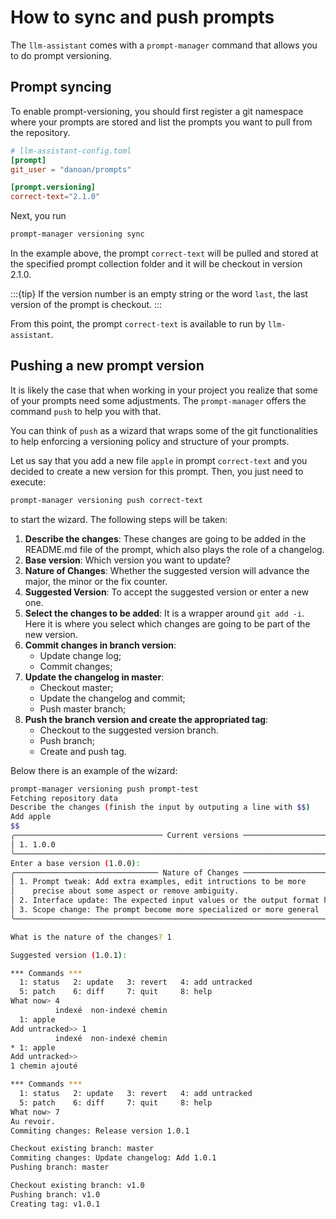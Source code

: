 # How to sync and push prompts

The `llm-assistant` comes with a `prompt-manager` command that allows you to
do prompt versioning.

## Prompt syncing

To enable prompt-versioning, you should first register a git namespace where your
prompts are stored and list the prompts you want to pull from the repository.

```toml
# llm-assistant-config.toml
[prompt]
git_user = "danoan/prompts"

[prompt.versioning]
correct-text="2.1.0"
```

Next, you run

```bash
prompt-manager versioning sync
```

In the example above, the prompt `correct-text` will be pulled and stored at the specified
prompt collection folder and it will be checkout in version 2.1.0.

:::{tip}
If the version number is an empty string or the word `last`, the last version of the
prompt is checkout.
:::

From this point, the prompt `correct-text` is available to run by `llm-assistant`.

## Pushing a new prompt version

It is likely the case that when working in your project you realize that some
of your prompts need some adjustments. The `prompt-manager` offers the command
`push` to help you with that.

You can think of `push` as a wizard that wraps some of the git functionalities
to help enforcing a versioning policy and structure of your prompts.

Let us say that you add a new file `apple` in prompt `correct-text` and you
decided to create a new version for this prompt. Then, you just need to
execute:

```bash
prompt-manager versioning push correct-text
```

to start the wizard. The following steps will be taken:

1. **Describe the changes**: These changes are going to be added in the
   README.md file of the prompt, which also plays the role of a changelog.
2. **Base version**: Which version you want to update?
3. **Nature of Changes**: Whether the suggested version will advance the
   major, the minor or the fix counter.
4. **Suggested Version**: To accept the suggested version or enter a new one.
5. **Select the changes to be added**: It is a wrapper around `git add -i`.
   Here it is where you select which changes are going to be part of
   the new version.
6. **Commit changes in branch version**:
     - Update change log;
     - Commit changes;
7. **Update the changelog in master**:
    - Checkout master;
    - Update the changelog and commit;
    - Push master branch;
8. **Push the branch version and create the appropriated tag**:
    - Checkout to the suggested version branch.
    - Push branch;
    - Create and push tag.

Below there is an example of the wizard:

```bash
prompt-manager versioning push prompt-test
Fetching repository data
Describe the changes (finish the input by outputing a line with $$)
Add apple
$$
╭───────────────────────────────── Current versions ──────────────────────────────────╮
│ 1. 1.0.0                                                                            │
╰─────────────────────────────────────────────────────────────────────────────────────╯
Enter a base version (1.0.0):
╭──────────────────────────────── Nature of Changes ──────────────────────────────────╮
│ 1. Prompt tweak: Add extra examples, edit intructions to be more                    │
│    precise about some aspect or remove ambiguity.                                   │
│ 2. Interface update: The expected input values or the output format has changed.    │
│ 3. Scope change: The prompt become more specialized or more general                 │
╰─────────────────────────────────────────────────────────────────────────────────────╯

What is the nature of the changes? 1

Suggested version (1.0.1):

*** Commands ***
  1: status	  2: update	  3: revert	  4: add untracked
  5: patch	  6: diff	  7: quit	  8: help
What now> 4
          indexé  non-indexé chemin
  1: apple
Add untracked>> 1
          indexé  non-indexé chemin
* 1: apple
Add untracked>>
1 chemin ajouté

*** Commands ***
  1: status	  2: update	  3: revert	  4: add untracked
  5: patch	  6: diff	  7: quit	  8: help
What now> 7
Au revoir.
Commiting changes: Release version 1.0.1

Checkout existing branch: master
Commiting changes: Update changelog: Add 1.0.1
Pushing branch: master

Checkout existing branch: v1.0
Pushing branch: v1.0
Creating tag: v1.0.1
```
